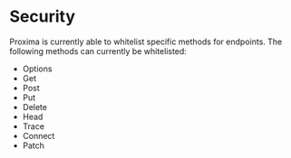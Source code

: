 # Security

Proxima is currently able to whitelist specific methods for endpoints. The following methods can currently be whitelisted:

- Options
- Get
- Post
- Put
- Delete
- Head
- Trace
- Connect
- Patch
